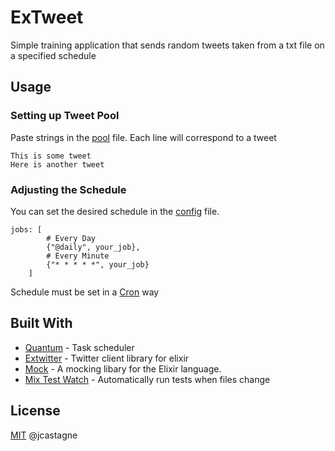 # ExTweet

Simple training application that sends random tweets taken from a txt file on a specified schedule

## Usage

### Setting up Tweet Pool

Paste strings in the [pool](ex_tweet/priv/tweets.txt) file.
Each line will correspond to a tweet

```
This is some tweet
Here is another tweet
```

### Adjusting the Schedule

You can set the desired schedule in the [config](ex_tweet/config/config.exs) file.

```
jobs: [
        # Every Day
        {"@daily", your_job},
        # Every Minute
        {"* * * * *", your_job}
    ]
```


Schedule must be set in a [Cron](https://crontab.guru) way

## Built With
* [Quantum](https://hex.pm/packages/quantum) - Task scheduler
* [Extwitter](https://hex.pm/packages/extwitter) - Twitter client library for elixir
* [Mock](https://hex.pm/packages/mock) - A mocking libary for the Elixir language.
* [Mix Test Watch](https://hex.pm/packages/mix_test_watch) - Automatically run tests when files change

## License
[MIT](LICENSE) @jcastagne
